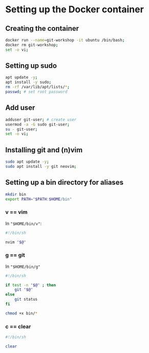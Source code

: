 # Setting up the Docker container

## Creating the container

```sh
docker run --name=git-workshop -it ubuntu /bin/bash;
docker rm git-workshop;
set -o vi;
```

## Setting up sudo

```sh
apt update -y;
apt install -y sudo;
rm -rf /var/lib/apt/lists/*;
passwd; # set root password
```

## Add user

```sh
adduser git-user; # create user
usermod -a -G sudo git-user;
su - git-user;
set -o vi;
```

## Installing git and (n)vim

```sh
sudo apt update -y;
sudo apt install -y git neovim;
```

## Setting up a bin directory for aliases

```sh
mkdir bin
export PATH="$PATH:$HOME/bin"
```

### v == vim

In `"$HOME/bin/v"`:

```sh
#!/bin/sh

nvim "$@"
```

### g == git

In `"$HOME/bin/g"`

```sh
#!/bin/sh

if test -n "$@" ; then
    git "$@"
else
    git status
fi
```

```sh
chmod +x bin/*
```

### c == clear

```sh
#!/bin/sh

clear
```
